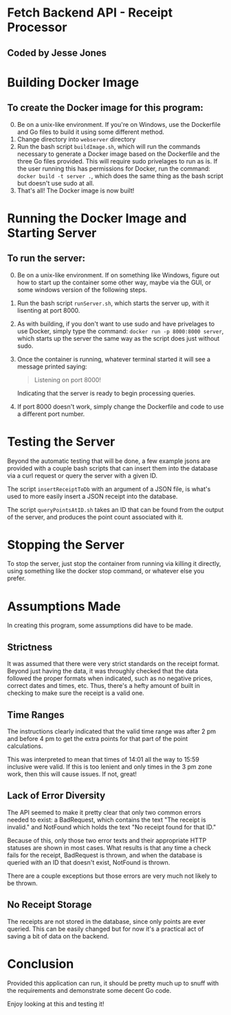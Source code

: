 # Fetch Backend API - Receipt Processor
## Coded by Jesse Jones

# Building Docker Image
## To create the Docker image for this program:

 0. Be on a unix-like environment. If you're on Windows, use the Dockerfile 
    and Go files to build it using some different method.
 1. Change directory into `webserver` directory
 2. Run the bash script `buildImage.sh`, which will run the commands necessary 
    to generate a Docker image based on the Dockerfile and the three Go files provided.
    This will require sudo privelages to run as is. If the user running this has permissions for Docker,
    run the command: `docker build -t server .`, which does the same thing as the bash script but doesn't
    use sudo at all. 
 3. That's all! The Docker image is now built!

# Running the Docker Image and Starting Server
## To run the server:
 
 0. Be on a unix-like environment. If on something like Windows, 
    figure out how to start up the container some other way, maybe via the GUI, 
    or some windows version of the following steps.
 1. Run the bash script `runServer.sh`, which starts the server up, with it lisenting at port 8000.
 2. As with building, if you don't want to use sudo and have privelages to use Docker, 
    simply type the command: `docker run -p 8000:8000 server`, which starts up the server the same way
    as the script does just without sudo.
 3. Once the container is running, whatever terminal started it will see a message printed saying:
    > Listening on port 8000!
    
    Indicating that the server is ready to begin processing queries.
 4. If port 8000 doesn't work, simply change the Dockerfile and code to use a different port number.

# Testing the Server
Beyond the automatic testing that will be done, a few example jsons are provided with
a couple bash scripts that can insert them into the database via a curl request or
query the server with a given ID. 

The script `insertReceiptToDb` with an argument of a JSON file, is what's used
to more easily insert a JSON receipt into the database.

The script `queryPointsAtID.sh` takes an ID that can be found from the output
of the server, and produces the point count associated with it.

# Stopping the Server
To stop the server, just stop the container from running via killing it directly, 
using something like the docker stop command, or whatever else you prefer.

# Assumptions Made
In creating this program, some assumptions did have to be made.

## Strictness
It was assumed that there were very strict standards on the receipt format.
Beyond just having the data, it was throughly checked that the data followed
the proper formats when indicated, such as no negative prices, correct dates and times,
etc. Thus, there's a hefty amount of built in checking to make sure the receipt is
a valid one. 

## Time Ranges
The instructions clearly indicated that the valid time range was after 2 pm and before 4 pm 
to get the extra points for that part of the point calculations. 

This was interpreted to mean that times of 14:01 all the way to 15:59 inclusive were valid.
If this is too lenient and only times in the 3 pm zone work, then this will cause issues.
If not, great!

## Lack of Error Diversity
The API seemed to make it pretty clear that only two common errors needed to exist:
a BadRequest, which contains the text "The receipt is invalid." and 
NotFound which holds the text "No receipt found for that ID."

Because of this, only those two error texts and their appropriate HTTP statuses are shown
in most cases. What results is that any time a check fails for the receipt, BadRequest is thrown,
and when the database is queried with an ID that doesn't exist, NotFound is thrown.

There are a couple exceptions but those errors are very much not likely to be thrown.

## No Receipt Storage
The receipts are not stored in the database, since only points are ever queried. 
This can be easily changed but for now it's a practical act of saving a bit of 
data on the backend.

# Conclusion
Provided this application can run, it should be pretty much up to snuff 
with the requirements and demonstrate some decent Go code.

Enjoy looking at this and testing it!



